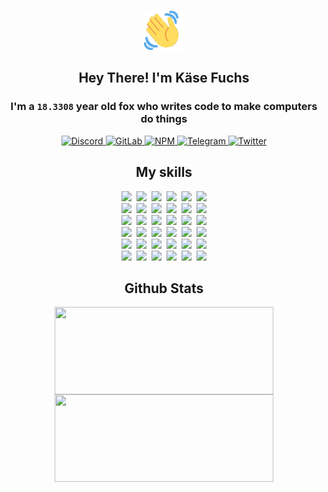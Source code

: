 <div><p align=center><img src=./resources/images/wave.gif width=64px height=64px></p><h2 align=center>Hey There! I'm Käse Fuchs</h2><h3 align=center>I'm a <code>18.3308</code> year old fox who writes code to make computers do things</h3><p align=center><a href=https://discord.com/users/507526681125322772><img alt=Discord src="https://img.shields.io/badge/Discord-5865F2?logo=discord&logoColor=white&style=flat-square#71ada98d53dac03ba19e13e4464d0c6d"> </a><a href=https://gitlab.com/kasefuchs><img alt=GitLab src="https://img.shields.io/badge/GitLab-330F63?logo=gitlab&logoColor=white&style=flat-square#71ada98d53dac03ba19e13e4464d0c6d"> </a><a href=https://npmjs.com/~kasefuchs><img alt=NPM src="https://img.shields.io/badge/NPM-CB3837?logo=npm&logoColor=white&style=flat-square#71ada98d53dac03ba19e13e4464d0c6d"> </a><a href=https://t.me/kasefuchs><img alt=Telegram src="https://img.shields.io/badge/Telegram-2CA5E0?logo=telegram&logoColor=white&style=flat-square#71ada98d53dac03ba19e13e4464d0c6d"> </a><a href=https://twitter.com/kasefuchs><img alt=Twitter src="https://img.shields.io/badge/Twitter-1DA1F2?logo=twitter&logoColor=white&style=flat-square#71ada98d53dac03ba19e13e4464d0c6d"></a></p><h2 align=center>My skills</h2><p align=center><a href=https://aws.amazon.com/ ><picture><source srcset="https://skillicons.dev/icons?i=aws&theme=dark#71ada98d53dac03ba19e13e4464d0c6d" media="(prefers-color-scheme: dark)"><source srcset="https://skillicons.dev/icons?i=aws&theme=light#71ada98d53dac03ba19e13e4464d0c6d" media="(prefers-color-scheme: light), (prefers-color-scheme: no-preference)"><img src="https://skillicons.dev/icons?i=aws&theme=light#71ada98d53dac03ba19e13e4464d0c6d"></picture></a>&nbsp;&nbsp;<a href=https://en.wikipedia.org/wiki/Bash_(Unix_shell)><picture><source srcset="https://skillicons.dev/icons?i=bash&theme=dark#71ada98d53dac03ba19e13e4464d0c6d" media="(prefers-color-scheme: dark)"><source srcset="https://skillicons.dev/icons?i=bash&theme=light#71ada98d53dac03ba19e13e4464d0c6d" media="(prefers-color-scheme: light), (prefers-color-scheme: no-preference)"><img src="https://skillicons.dev/icons?i=bash&theme=light#71ada98d53dac03ba19e13e4464d0c6d"></picture></a>&nbsp;&nbsp;<a href=https://discord.com/developers/docs><picture><source srcset="https://skillicons.dev/icons?i=bots&theme=dark#71ada98d53dac03ba19e13e4464d0c6d" media="(prefers-color-scheme: dark)"><source srcset="https://skillicons.dev/icons?i=bots&theme=light#71ada98d53dac03ba19e13e4464d0c6d" media="(prefers-color-scheme: light), (prefers-color-scheme: no-preference)"><img src="https://skillicons.dev/icons?i=bots&theme=light#71ada98d53dac03ba19e13e4464d0c6d"></picture></a>&nbsp;&nbsp;<a href=https://www.cloudflare.com/ ><picture><source srcset="https://skillicons.dev/icons?i=cloudflare&theme=dark#71ada98d53dac03ba19e13e4464d0c6d" media="(prefers-color-scheme: dark)"><source srcset="https://skillicons.dev/icons?i=cloudflare&theme=light#71ada98d53dac03ba19e13e4464d0c6d" media="(prefers-color-scheme: light), (prefers-color-scheme: no-preference)"><img src="https://skillicons.dev/icons?i=cloudflare&theme=light#71ada98d53dac03ba19e13e4464d0c6d"></picture></a>&nbsp;&nbsp;<a href=https://en.wikipedia.org/wiki/CSS><picture><source srcset="https://skillicons.dev/icons?i=css&theme=dark#71ada98d53dac03ba19e13e4464d0c6d" media="(prefers-color-scheme: dark)"><source srcset="https://skillicons.dev/icons?i=css&theme=light#71ada98d53dac03ba19e13e4464d0c6d" media="(prefers-color-scheme: light), (prefers-color-scheme: no-preference)"><img src="https://skillicons.dev/icons?i=css&theme=light#71ada98d53dac03ba19e13e4464d0c6d"></picture></a>&nbsp;&nbsp;<a href=https://www.docker.com/ ><picture><source srcset="https://skillicons.dev/icons?i=docker&theme=dark#71ada98d53dac03ba19e13e4464d0c6d" media="(prefers-color-scheme: dark)"><source srcset="https://skillicons.dev/icons?i=docker&theme=light#71ada98d53dac03ba19e13e4464d0c6d" media="(prefers-color-scheme: light), (prefers-color-scheme: no-preference)"><img src="https://skillicons.dev/icons?i=docker&theme=light#71ada98d53dac03ba19e13e4464d0c6d"></picture></a><br><a href=https://www.electronjs.org/ ><picture><source srcset="https://skillicons.dev/icons?i=electron&theme=dark#71ada98d53dac03ba19e13e4464d0c6d" media="(prefers-color-scheme: dark)"><source srcset="https://skillicons.dev/icons?i=electron&theme=light#71ada98d53dac03ba19e13e4464d0c6d" media="(prefers-color-scheme: light), (prefers-color-scheme: no-preference)"><img src="https://skillicons.dev/icons?i=electron&theme=light#71ada98d53dac03ba19e13e4464d0c6d"></picture></a>&nbsp;&nbsp;<a href=https://expressjs.com/ ><picture><source srcset="https://skillicons.dev/icons?i=express&theme=dark#71ada98d53dac03ba19e13e4464d0c6d" media="(prefers-color-scheme: dark)"><source srcset="https://skillicons.dev/icons?i=express&theme=light#71ada98d53dac03ba19e13e4464d0c6d" media="(prefers-color-scheme: light), (prefers-color-scheme: no-preference)"><img src="https://skillicons.dev/icons?i=express&theme=light#71ada98d53dac03ba19e13e4464d0c6d"></picture></a>&nbsp;&nbsp;<a href=https://www.figma.com/ ><picture><source srcset="https://skillicons.dev/icons?i=figma&theme=dark#71ada98d53dac03ba19e13e4464d0c6d" media="(prefers-color-scheme: dark)"><source srcset="https://skillicons.dev/icons?i=figma&theme=light#71ada98d53dac03ba19e13e4464d0c6d" media="(prefers-color-scheme: light), (prefers-color-scheme: no-preference)"><img src="https://skillicons.dev/icons?i=figma&theme=light#71ada98d53dac03ba19e13e4464d0c6d"></picture></a>&nbsp;&nbsp;<a href=https://firebase.google.com/ ><picture><source srcset="https://skillicons.dev/icons?i=firebase&theme=dark#71ada98d53dac03ba19e13e4464d0c6d" media="(prefers-color-scheme: dark)"><source srcset="https://skillicons.dev/icons?i=firebase&theme=light#71ada98d53dac03ba19e13e4464d0c6d" media="(prefers-color-scheme: light), (prefers-color-scheme: no-preference)"><img src="https://skillicons.dev/icons?i=firebase&theme=light#71ada98d53dac03ba19e13e4464d0c6d"></picture></a>&nbsp;&nbsp;<a href=https://flask.palletsprojects.com/ ><picture><source srcset="https://skillicons.dev/icons?i=flask&theme=dark#71ada98d53dac03ba19e13e4464d0c6d" media="(prefers-color-scheme: dark)"><source srcset="https://skillicons.dev/icons?i=flask&theme=light#71ada98d53dac03ba19e13e4464d0c6d" media="(prefers-color-scheme: light), (prefers-color-scheme: no-preference)"><img src="https://skillicons.dev/icons?i=flask&theme=light#71ada98d53dac03ba19e13e4464d0c6d"></picture></a>&nbsp;&nbsp;<a href=https://cloud.google.com/ ><picture><source srcset="https://skillicons.dev/icons?i=gcp&theme=dark#71ada98d53dac03ba19e13e4464d0c6d" media="(prefers-color-scheme: dark)"><source srcset="https://skillicons.dev/icons?i=gcp&theme=light#71ada98d53dac03ba19e13e4464d0c6d" media="(prefers-color-scheme: light), (prefers-color-scheme: no-preference)"><img src="https://skillicons.dev/icons?i=gcp&theme=light#71ada98d53dac03ba19e13e4464d0c6d"></picture></a><br><a href=https://git-scm.com/ ><picture><source srcset="https://skillicons.dev/icons?i=git&theme=dark#71ada98d53dac03ba19e13e4464d0c6d" media="(prefers-color-scheme: dark)"><source srcset="https://skillicons.dev/icons?i=git&theme=light#71ada98d53dac03ba19e13e4464d0c6d" media="(prefers-color-scheme: light), (prefers-color-scheme: no-preference)"><img src="https://skillicons.dev/icons?i=git&theme=light#71ada98d53dac03ba19e13e4464d0c6d"></picture></a>&nbsp;&nbsp;<a href=https://github.com/ ><picture><source srcset="https://skillicons.dev/icons?i=github&theme=dark#71ada98d53dac03ba19e13e4464d0c6d" media="(prefers-color-scheme: dark)"><source srcset="https://skillicons.dev/icons?i=github&theme=light#71ada98d53dac03ba19e13e4464d0c6d" media="(prefers-color-scheme: light), (prefers-color-scheme: no-preference)"><img src="https://skillicons.dev/icons?i=github&theme=light#71ada98d53dac03ba19e13e4464d0c6d"></picture></a>&nbsp;&nbsp;<a href=https://gitlab.com/ ><picture><source srcset="https://skillicons.dev/icons?i=gitlab&theme=dark#71ada98d53dac03ba19e13e4464d0c6d" media="(prefers-color-scheme: dark)"><source srcset="https://skillicons.dev/icons?i=gitlab&theme=light#71ada98d53dac03ba19e13e4464d0c6d" media="(prefers-color-scheme: light), (prefers-color-scheme: no-preference)"><img src="https://skillicons.dev/icons?i=gitlab&theme=light#71ada98d53dac03ba19e13e4464d0c6d"></picture></a>&nbsp;&nbsp;<a href=https://www.heroku.com/ ><picture><source srcset="https://skillicons.dev/icons?i=heroku&theme=dark#71ada98d53dac03ba19e13e4464d0c6d" media="(prefers-color-scheme: dark)"><source srcset="https://skillicons.dev/icons?i=heroku&theme=light#71ada98d53dac03ba19e13e4464d0c6d" media="(prefers-color-scheme: light), (prefers-color-scheme: no-preference)"><img src="https://skillicons.dev/icons?i=heroku&theme=light#71ada98d53dac03ba19e13e4464d0c6d"></picture></a>&nbsp;&nbsp;<a href=https://en.wikipedia.org/wiki/HTML><picture><source srcset="https://skillicons.dev/icons?i=html&theme=dark#71ada98d53dac03ba19e13e4464d0c6d" media="(prefers-color-scheme: dark)"><source srcset="https://skillicons.dev/icons?i=html&theme=light#71ada98d53dac03ba19e13e4464d0c6d" media="(prefers-color-scheme: light), (prefers-color-scheme: no-preference)"><img src="https://skillicons.dev/icons?i=html&theme=light#71ada98d53dac03ba19e13e4464d0c6d"></picture></a>&nbsp;&nbsp;<a href=https://en.wikipedia.org/wiki/JavaScript><picture><source srcset="https://skillicons.dev/icons?i=js&theme=dark#71ada98d53dac03ba19e13e4464d0c6d" media="(prefers-color-scheme: dark)"><source srcset="https://skillicons.dev/icons?i=js&theme=light#71ada98d53dac03ba19e13e4464d0c6d" media="(prefers-color-scheme: light), (prefers-color-scheme: no-preference)"><img src="https://skillicons.dev/icons?i=js&theme=light#71ada98d53dac03ba19e13e4464d0c6d"></picture></a><br><a href=https://en.wikipedia.org/wiki/Linux><picture><source srcset="https://skillicons.dev/icons?i=linux&theme=dark#71ada98d53dac03ba19e13e4464d0c6d" media="(prefers-color-scheme: dark)"><source srcset="https://skillicons.dev/icons?i=linux&theme=light#71ada98d53dac03ba19e13e4464d0c6d" media="(prefers-color-scheme: light), (prefers-color-scheme: no-preference)"><img src="https://skillicons.dev/icons?i=linux&theme=light#71ada98d53dac03ba19e13e4464d0c6d"></picture></a>&nbsp;&nbsp;<a href=https://mui.com/ ><picture><source srcset="https://skillicons.dev/icons?i=materialui&theme=dark#71ada98d53dac03ba19e13e4464d0c6d" media="(prefers-color-scheme: dark)"><source srcset="https://skillicons.dev/icons?i=materialui&theme=light#71ada98d53dac03ba19e13e4464d0c6d" media="(prefers-color-scheme: light), (prefers-color-scheme: no-preference)"><img src="https://skillicons.dev/icons?i=materialui&theme=light#71ada98d53dac03ba19e13e4464d0c6d"></picture></a>&nbsp;&nbsp;<a href=https://en.wikipedia.org/wiki/Markdown><picture><source srcset="https://skillicons.dev/icons?i=md&theme=dark#71ada98d53dac03ba19e13e4464d0c6d" media="(prefers-color-scheme: dark)"><source srcset="https://skillicons.dev/icons?i=md&theme=light#71ada98d53dac03ba19e13e4464d0c6d" media="(prefers-color-scheme: light), (prefers-color-scheme: no-preference)"><img src="https://skillicons.dev/icons?i=md&theme=light#71ada98d53dac03ba19e13e4464d0c6d"></picture></a>&nbsp;&nbsp;<a href=https://www.mongodb.com/ ><picture><source srcset="https://skillicons.dev/icons?i=mongodb&theme=dark#71ada98d53dac03ba19e13e4464d0c6d" media="(prefers-color-scheme: dark)"><source srcset="https://skillicons.dev/icons?i=mongodb&theme=light#71ada98d53dac03ba19e13e4464d0c6d" media="(prefers-color-scheme: light), (prefers-color-scheme: no-preference)"><img src="https://skillicons.dev/icons?i=mongodb&theme=light#71ada98d53dac03ba19e13e4464d0c6d"></picture></a>&nbsp;&nbsp;<a href=https://www.mysql.com/ ><picture><source srcset="https://skillicons.dev/icons?i=mysql&theme=dark#71ada98d53dac03ba19e13e4464d0c6d" media="(prefers-color-scheme: dark)"><source srcset="https://skillicons.dev/icons?i=mysql&theme=light#71ada98d53dac03ba19e13e4464d0c6d" media="(prefers-color-scheme: light), (prefers-color-scheme: no-preference)"><img src="https://skillicons.dev/icons?i=mysql&theme=light#71ada98d53dac03ba19e13e4464d0c6d"></picture></a>&nbsp;&nbsp;<a href=https://nextjs.org/ ><picture><source srcset="https://skillicons.dev/icons?i=nextjs&theme=dark#71ada98d53dac03ba19e13e4464d0c6d" media="(prefers-color-scheme: dark)"><source srcset="https://skillicons.dev/icons?i=nextjs&theme=light#71ada98d53dac03ba19e13e4464d0c6d" media="(prefers-color-scheme: light), (prefers-color-scheme: no-preference)"><img src="https://skillicons.dev/icons?i=nextjs&theme=light#71ada98d53dac03ba19e13e4464d0c6d"></picture></a><br><a href=https://nodejs.org/en/ ><picture><source srcset="https://skillicons.dev/icons?i=nodejs&theme=dark#71ada98d53dac03ba19e13e4464d0c6d" media="(prefers-color-scheme: dark)"><source srcset="https://skillicons.dev/icons?i=nodejs&theme=light#71ada98d53dac03ba19e13e4464d0c6d" media="(prefers-color-scheme: light), (prefers-color-scheme: no-preference)"><img src="https://skillicons.dev/icons?i=nodejs&theme=light#71ada98d53dac03ba19e13e4464d0c6d"></picture></a>&nbsp;&nbsp;<a href=https://www.postgresql.org/ ><picture><source srcset="https://skillicons.dev/icons?i=postgres&theme=dark#71ada98d53dac03ba19e13e4464d0c6d" media="(prefers-color-scheme: dark)"><source srcset="https://skillicons.dev/icons?i=postgres&theme=light#71ada98d53dac03ba19e13e4464d0c6d" media="(prefers-color-scheme: light), (prefers-color-scheme: no-preference)"><img src="https://skillicons.dev/icons?i=postgres&theme=light#71ada98d53dac03ba19e13e4464d0c6d"></picture></a>&nbsp;&nbsp;<a href=https://learn.microsoft.com/en-us/powershell/ ><picture><source srcset="https://skillicons.dev/icons?i=powershell&theme=dark#71ada98d53dac03ba19e13e4464d0c6d" media="(prefers-color-scheme: dark)"><source srcset="https://skillicons.dev/icons?i=powershell&theme=light#71ada98d53dac03ba19e13e4464d0c6d" media="(prefers-color-scheme: light), (prefers-color-scheme: no-preference)"><img src="https://skillicons.dev/icons?i=powershell&theme=light#71ada98d53dac03ba19e13e4464d0c6d"></picture></a>&nbsp;&nbsp;<a href=https://www.python.org/ ><picture><source srcset="https://skillicons.dev/icons?i=py&theme=dark#71ada98d53dac03ba19e13e4464d0c6d" media="(prefers-color-scheme: dark)"><source srcset="https://skillicons.dev/icons?i=py&theme=light#71ada98d53dac03ba19e13e4464d0c6d" media="(prefers-color-scheme: light), (prefers-color-scheme: no-preference)"><img src="https://skillicons.dev/icons?i=py&theme=light#71ada98d53dac03ba19e13e4464d0c6d"></picture></a>&nbsp;&nbsp;<a href=https://www.raspberrypi.org/ ><picture><source srcset="https://skillicons.dev/icons?i=raspberrypi&theme=dark#71ada98d53dac03ba19e13e4464d0c6d" media="(prefers-color-scheme: dark)"><source srcset="https://skillicons.dev/icons?i=raspberrypi&theme=light#71ada98d53dac03ba19e13e4464d0c6d" media="(prefers-color-scheme: light), (prefers-color-scheme: no-preference)"><img src="https://skillicons.dev/icons?i=raspberrypi&theme=light#71ada98d53dac03ba19e13e4464d0c6d"></picture></a>&nbsp;&nbsp;<a href=https://reactjs.org/ ><picture><source srcset="https://skillicons.dev/icons?i=react&theme=dark#71ada98d53dac03ba19e13e4464d0c6d" media="(prefers-color-scheme: dark)"><source srcset="https://skillicons.dev/icons?i=react&theme=light#71ada98d53dac03ba19e13e4464d0c6d" media="(prefers-color-scheme: light), (prefers-color-scheme: no-preference)"><img src="https://skillicons.dev/icons?i=react&theme=light#71ada98d53dac03ba19e13e4464d0c6d"></picture></a><br><a href=https://redux.js.org/ ><picture><source srcset="https://skillicons.dev/icons?i=redux&theme=dark#71ada98d53dac03ba19e13e4464d0c6d" media="(prefers-color-scheme: dark)"><source srcset="https://skillicons.dev/icons?i=redux&theme=light#71ada98d53dac03ba19e13e4464d0c6d" media="(prefers-color-scheme: light), (prefers-color-scheme: no-preference)"><img src="https://skillicons.dev/icons?i=redux&theme=light#71ada98d53dac03ba19e13e4464d0c6d"></picture></a>&nbsp;&nbsp;<a href=https://en.wikipedia.org/wiki/Regular_expression><picture><source srcset="https://skillicons.dev/icons?i=regex&theme=dark#71ada98d53dac03ba19e13e4464d0c6d" media="(prefers-color-scheme: dark)"><source srcset="https://skillicons.dev/icons?i=regex&theme=light#71ada98d53dac03ba19e13e4464d0c6d" media="(prefers-color-scheme: light), (prefers-color-scheme: no-preference)"><img src="https://skillicons.dev/icons?i=regex&theme=light#71ada98d53dac03ba19e13e4464d0c6d"></picture></a>&nbsp;&nbsp;<a href=https://en.wikipedia.org/wiki/Sass_(stylesheet_language)><picture><source srcset="https://skillicons.dev/icons?i=sass&theme=dark#71ada98d53dac03ba19e13e4464d0c6d" media="(prefers-color-scheme: dark)"><source srcset="https://skillicons.dev/icons?i=sass&theme=light#71ada98d53dac03ba19e13e4464d0c6d" media="(prefers-color-scheme: light), (prefers-color-scheme: no-preference)"><img src="https://skillicons.dev/icons?i=sass&theme=light#71ada98d53dac03ba19e13e4464d0c6d"></picture></a>&nbsp;&nbsp;<a href=https://www.typescriptlang.org/ ><picture><source srcset="https://skillicons.dev/icons?i=ts&theme=dark#71ada98d53dac03ba19e13e4464d0c6d" media="(prefers-color-scheme: dark)"><source srcset="https://skillicons.dev/icons?i=ts&theme=light#71ada98d53dac03ba19e13e4464d0c6d" media="(prefers-color-scheme: light), (prefers-color-scheme: no-preference)"><img src="https://skillicons.dev/icons?i=ts&theme=light#71ada98d53dac03ba19e13e4464d0c6d"></picture></a>&nbsp;&nbsp;<a href=https://unity.com/ ><picture><source srcset="https://skillicons.dev/icons?i=unity&theme=dark#71ada98d53dac03ba19e13e4464d0c6d" media="(prefers-color-scheme: dark)"><source srcset="https://skillicons.dev/icons?i=unity&theme=light#71ada98d53dac03ba19e13e4464d0c6d" media="(prefers-color-scheme: light), (prefers-color-scheme: no-preference)"><img src="https://skillicons.dev/icons?i=unity&theme=light#71ada98d53dac03ba19e13e4464d0c6d"></picture></a>&nbsp;&nbsp;<a href=https://workers.cloudflare.com/ ><picture><source srcset="https://skillicons.dev/icons?i=workers&theme=dark#71ada98d53dac03ba19e13e4464d0c6d" media="(prefers-color-scheme: dark)"><source srcset="https://skillicons.dev/icons?i=workers&theme=light#71ada98d53dac03ba19e13e4464d0c6d" media="(prefers-color-scheme: light), (prefers-color-scheme: no-preference)"><img src="https://skillicons.dev/icons?i=workers&theme=light#71ada98d53dac03ba19e13e4464d0c6d"></picture></a><br></p><h2 align=center>Github Stats</h2><p align=center><picture><source srcset="https://github-readme-stats-kasefuchs.vercel.app/api/?count_private=true&hide_border=true&hide_rank=true&line_height=20&hide_title=true&username=Kasefuchs&theme=dark#71ada98d53dac03ba19e13e4464d0c6d" media="(prefers-color-scheme: dark)"><source srcset="https://github-readme-stats-kasefuchs.vercel.app/api/?count_private=true&hide_border=true&hide_rank=true&line_height=20&hide_title=true&username=Kasefuchs&theme=light#71ada98d53dac03ba19e13e4464d0c6d" media="(prefers-color-scheme: light), (prefers-color-scheme: no-preference)"><img align=middle width=350 height=140 src="https://github-readme-stats-kasefuchs.vercel.app/api/?count_private=true&hide_border=true&hide_rank=true&line_height=20&hide_title=true&username=Kasefuchs&theme=light#71ada98d53dac03ba19e13e4464d0c6d"></picture><picture><source srcset="https://github-readme-stats-kasefuchs.vercel.app/api/top-langs/?count_private=true&hide_border=true&layout=compact&username=Kasefuchs&theme=dark#71ada98d53dac03ba19e13e4464d0c6d" media="(prefers-color-scheme: dark)"><source srcset="https://github-readme-stats-kasefuchs.vercel.app/api/top-langs/?count_private=true&hide_border=true&layout=compact&username=Kasefuchs&theme=light#71ada98d53dac03ba19e13e4464d0c6d" media="(prefers-color-scheme: light), (prefers-color-scheme: no-preference)"><img align=middle width=350 height=140 src="https://github-readme-stats-kasefuchs.vercel.app/api/top-langs/?count_private=true&hide_border=true&layout=compact&username=Kasefuchs&theme=light#71ada98d53dac03ba19e13e4464d0c6d"></picture></p><img src="https://hit.yhype.me/github/profile?user_id=64592097#71ada98d53dac03ba19e13e4464d0c6d" alt=""></div>